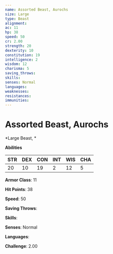 ```yaml
---
name: Assorted Beast, Aurochs
size: Large
type: Beast
alignment: 
ac: 11
hp: 38
speed: 50
cr: 2.00
strength: 20
dexterity: 10
constitution: 19
intelligence: 2
wisdom: 12
charisma: 5
saving_throws: 
skills: 
senses: Normal
languages: 
weaknesses:
resistances:
immunities:
---
```


# Assorted Beast, Aurochs

*Large Beast, *

**Abilities**

| STR | DEX | CON | INT | WIS | CHA |
| --- | --- | --- | --- | --- | --- |
| 20 | 10 | 19 | 2 | 12 | 5 |

**Armor Class**: 11

**Hit Points**: 38

**Speed**: 50

**Saving Throws**: 

**Skills**: 

**Senses**: Normal

**Languages**: 

**Challenge**: 2.00

